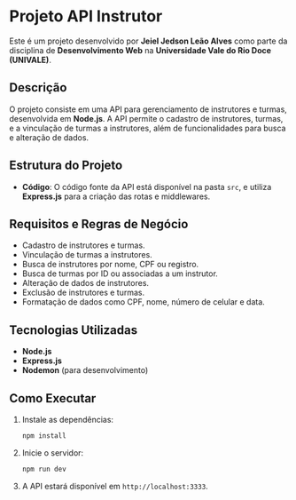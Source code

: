# Projeto API Instrutor

Este é um projeto desenvolvido por **Jeiel Jedson Leão Alves** como parte da disciplina de **Desenvolvimento Web** na **Universidade Vale do Rio Doce (UNIVALE)**.

## Descrição

O projeto consiste em uma API para gerenciamento de instrutores e turmas, desenvolvida em **Node.js**. A API permite o cadastro de instrutores, turmas, e a vinculação de turmas a instrutores, além de funcionalidades para busca e alteração de dados.

## Estrutura do Projeto

- **Código**: O código fonte da API está disponível na pasta `src`, e utiliza **Express.js** para a criação das rotas e middlewares.

## Requisitos e Regras de Negócio

- Cadastro de instrutores e turmas.
- Vinculação de turmas a instrutores.
- Busca de instrutores por nome, CPF ou registro.
- Busca de turmas por ID ou associadas a um instrutor.
- Alteração de dados de instrutores.
- Exclusão de instrutores e turmas.
- Formatação de dados como CPF, nome, número de celular e data.

## Tecnologias Utilizadas

- **Node.js**
- **Express.js**
- **Nodemon** (para desenvolvimento)

## Como Executar

1. Instale as dependências:
   ```bash
   npm install

2. Inicie o servidor:
   ```bash
   npm run dev
3. A API estará disponível em `http://localhost:3333`.
